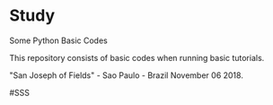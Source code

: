 # Study
Some Python Basic Codes

This repository consists of basic codes when running basic tutorials.

"San Joseph of Fields" - Sao Paulo - Brazil  November 06 2018.

#SSS
